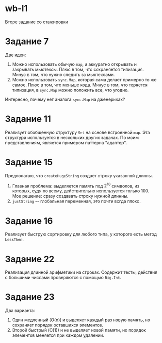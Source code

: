 # wb-l1
Вторе задание со стажировки

# Задание 7
Две идеи:
1. Можно использовать обычую `map`, и аккуратно открывать и закрывать мьютексы. Плюс в том, что сохраняется типизация. Минус в том, что нужно следить за мьютексами.
2. Можно использовать `sync.Map`, которая сама делает примерно то же самое. Плюс в том, что меньше кода. Минус в том, что теряется типизация, в `sync.Map` можно положить все, что угодно. 

Интересно, почему нет аналога `sync.Map` на дженериках?

# Задание 11
Реализует обобщенную структуру `Set` на основе встроенной `map`. Эта структура используется в нескольких других задачах.
По моим представлениям, является примером паттерна "адаптер".

# Задание 15
Предполагаю, что `createHugeString` создает строку указанной длинны.

1. Главная проблема: выделяется память под $2^{10}$  символов, из которых, судя по всему, действительно используется только 100. Мое решение: сразу создавать строку нужной длинны.
2. `justString` -- глобальная переменная, это почти всгда плохо.

# Задание 16
Реализует быструю сортировку для любого типа, у которого есть метод `LessThen`.

# Задание 22
Реализация длинной арифметики на строках. Содержит тесты, действия с большими числами проверяются с помощью `Big.Int`.

# Задание 23
Два варианта: 
1. Один медленный (O(n)) и выделяет каждый раз новую память, но сохраняет порядок оставшихся элементов.
2. Второй быстрый (O(1)) и не выделяет новой памяти, но порядок элементов меняется при каждом удалении.
